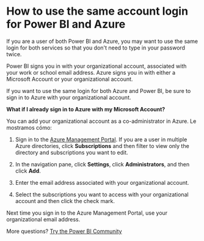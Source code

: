 <properties 
   pageTitle="How to use the same account login for Power BI and Azure"
   description="How to use the same account login for Power BI and Azure"
   services="powerbi" 
   documentationCenter="" 
   authors="guyinacube" 
   manager="erikre" 
   backup=""
   editor=""
   tags=""
   qualityFocus="no"
   qualityDate=""/>
 
<tags
   ms.service="powerbi"
   ms.devlang="NA"
   ms.topic="article"
   ms.tgt_pltfrm="NA"
   ms.workload="powerbi"
   ms.date="10/10/2016"
   ms.author="asaxton"/>

# How to use the same account login for Power BI and Azure

If you are a user of both Power BI and Azure, you may want to use the same login for both services so that you don't need to type in your password twice.

Power BI signs you in with your organizational account, associated with your work or school email address.  Azure signs you in with either a Microsoft Account or your organizational account.

If you want to use the same login for both Azure and Power BI, be sure to sign in to Azure with your organizational account.

**What if I already sign in to Azure with my Microsoft Account?**

You can add your organizational account as a co-administrator in Azure.  Le mostramos cómo:

1.  Sign in to the <bpt id="p1">[</bpt>Azure Management Portal<ept id="p1">](http://manage.windowsazure.com/)</ept>. If you are a user in multiple Azure directories, click <bpt id="p1">**</bpt>Subscriptions<ept id="p1">**</ept> and then filter to view only the directory and subscriptions you want to edit.

2.  In the navigation pane, click <bpt id="p1">**</bpt>Settings<ept id="p1">**</ept>, click <bpt id="p2">**</bpt>Administrators<ept id="p2">**</ept>, and then click <bpt id="p3">**</bpt>Add<ept id="p3">**</ept>.

3.  Enter the email address associated with your organizational account.

4.  Select the subscriptions you want to access with your organizational account and then click the check mark.

Next time you sign in to the Azure Management Portal, use your organizational email address.

More questions? [Try the Power BI Community](http://community.powerbi.com/)